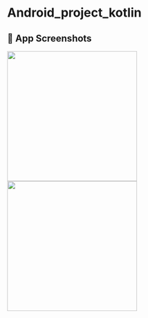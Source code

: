 # Android_project_kotlin
## 📱 App Screenshots

<img src="screenshots/quiz13" width="300">
<img src="screenshots/quiz5" width="300">
